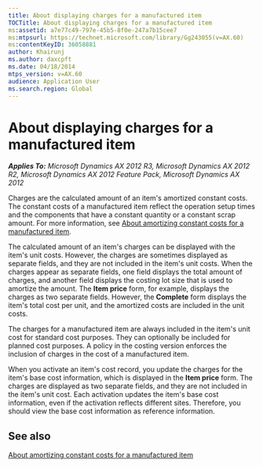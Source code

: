```yaml
---
title: About displaying charges for a manufactured item
TOCTitle: About displaying charges for a manufactured item
ms:assetid: a7e77c49-797e-45b5-8f0e-247a7b15cee7
ms:mtpsurl: https://technet.microsoft.com/library/Gg243055(v=AX.60)
ms:contentKeyID: 36058881
author: Khairunj
ms.author: daxcpft
ms.date: 04/18/2014
mtps_version: v=AX.60
audience: Application User
ms.search.region: Global
---
```


# About displaying charges for a manufactured item 


_**Applies To:** Microsoft Dynamics AX 2012 R3, Microsoft Dynamics AX 2012 R2, Microsoft Dynamics AX 2012 Feature Pack, Microsoft Dynamics AX 2012_

Charges are the calculated amount of an item's amortized constant costs. The constant costs of a manufactured item reflect the operation setup times and the components that have a constant quantity or a constant scrap amount. For more information, see [About amortizing constant costs for a manufactured item](about-amortizing-constant-costs-for-a-manufactured-item.md).

The calculated amount of an item's charges can be displayed with the item's unit costs. However, the charges are sometimes displayed as separate fields, and they are not included in the item's unit costs. When the charges appear as separate fields, one field displays the total amount of charges, and another field displays the costing lot size that is used to amortize the amount. The **Item price** form, for example, displays the charges as two separate fields. However, the **Complete** form displays the item's total cost per unit, and the amortized costs are included in the unit costs.

The charges for a manufactured item are always included in the item's unit cost for standard cost purposes. They can optionally be included for planned cost purposes. A policy in the costing version enforces the inclusion of charges in the cost of a manufactured item.

When you activate an item's cost record, you update the charges for the item's base cost information, which is displayed in the **Item price** form. The charges are displayed as two separate fields, and they are not included in the item's unit cost. Each activation updates the item's base cost information, even if the activation reflects different sites. Therefore, you should view the base cost information as reference information.

## See also

[About amortizing constant costs for a manufactured item](about-amortizing-constant-costs-for-a-manufactured-item.md)

  


